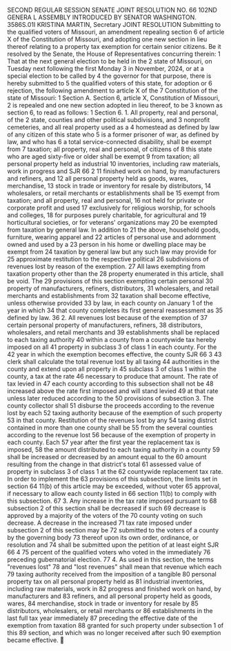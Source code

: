 SECOND REGULAR SESSION
SENATE JOINT RESOLUTION NO. 66
102ND GENERA L ASSEMBLY
INTRODUCED BY SENATOR WASHINGTON.
3586S.01I KRISTINA MARTIN, Secretary
JOINT RESOLUTION
Submitting to the qualified voters of Missouri, an amendment repealing section 6 of article X of
the Constitution of Missouri, and adopting one new section in lieu thereof relating to a
property tax exemption for certain senior citizens.
Be it resolved by the Senate, the House of Representatives concurring therein:
1 That at the next general election to be held in the
2 state of Missouri, on Tuesday next following the first Monday
3 in November, 2024, or at a special election to be called by
4 the governor for that purpose, there is hereby submitted to
5 the qualified voters of this state, for adoption or
6 rejection, the following amendment to article X of the
7 Constitution of the state of Missouri:
1 Section A. Section 6, article X, Constitution of Missouri,
2 is repealed and one new section adopted in lieu thereof, to be
3 known as section 6, to read as follows:
1 Section 6. 1. All property, real and personal, of the
2 state, counties and other political subdivisions, and
3 nonprofit cemeteries, and all real property used as a
4 homestead as defined by law of any citizen of this state who
5 is a former prisoner of war, as defined by law, and who has
6 a total service-connected disability, shall be exempt from
7 taxation; all property, real and personal, of citizens of
8 this state who are aged sixty-five or older shall be exempt
9 from taxation; all personal property held as industrial
10 inventories, including raw materials, work in progress and
SJR 66 2
11 finished work on hand, by manufacturers and refiners, and
12 all personal property held as goods, wares, merchandise,
13 stock in trade or inventory for resale by distributors,
14 wholesalers, or retail merchants or establishments shall be
15 exempt from taxation; and all property, real and personal,
16 not held for private or corporate profit and used
17 exclusively for religious worship, for schools and colleges,
18 for purposes purely charitable, for agricultural and
19 horticultural societies, or for veterans' organizations may
20 be exempted from taxation by general law. In addition to
21 the above, household goods, furniture, wearing apparel and
22 articles of personal use and adornment owned and used by a
23 person in his home or dwelling place may be exempt from
24 taxation by general law but any such law may provide for
25 approximate restitution to the respective political
26 subdivisions of revenues lost by reason of the exemption.
27 All laws exempting from taxation property other than the
28 property enumerated in this article, shall be void. The
29 provisions of this section exempting certain personal
30 property of manufacturers, refiners, distributors,
31 wholesalers, and retail merchants and establishments from
32 taxation shall become effective, unless otherwise provided
33 by law, in each county on January 1 of the year in which
34 that county completes its first general reassessment as
35 defined by law.
36 2. All revenues lost because of the exemption of
37 certain personal property of manufacturers, refiners,
38 distributors, wholesalers, and retail merchants and
39 establishments shall be replaced to each taxing authority
40 within a county from a countywide tax hereby imposed on all
41 property in subclass 3 of class 1 in each county. For the
42 year in which the exemption becomes effective, the county
SJR 66 3
43 clerk shall calculate the total revenue lost by all taxing
44 authorities in the county and extend upon all property in
45 subclass 3 of class 1 within the county, a tax at the rate
46 necessary to produce that amount. The rate of tax levied in
47 each county according to this subsection shall not be
48 increased above the rate first imposed and will stand levied
49 at that rate unless later reduced according to the
50 provisions of subsection 3. The county collector shall
51 disburse the proceeds according to the revenue lost by each
52 taxing authority because of the exemption of such property
53 in that county. Restitution of the revenues lost by any
54 taxing district contained in more than one county shall be
55 from the several counties according to the revenue lost
56 because of the exemption of property in each county. Each
57 year after the first year the replacement tax is imposed,
58 the amount distributed to each taxing authority in a county
59 shall be increased or decreased by an amount equal to the
60 amount resulting from the change in that district's total
61 assessed value of property in subclass 3 of class 1 at the
62 countywide replacement tax rate. In order to implement the
63 provisions of this subsection, the limits set in section
64 11(b) of this article may be exceeded, without voter
65 approval, if necessary to allow each county listed in
66 section 11(b) to comply with this subsection.
67 3. Any increase in the tax rate imposed pursuant to
68 subsection 2 of this section shall be decreased if such
69 decrease is approved by a majority of the voters of the
70 county voting on such decrease. A decrease in the increased
71 tax rate imposed under subsection 2 of this section may be
72 submitted to the voters of a county by the governing body
73 thereof upon its own order, ordinance, or resolution and
74 shall be submitted upon the petition of at least eight
SJR 66 4
75 percent of the qualified voters who voted in the immediately
76 preceding gubernatorial election.
77 4. As used in this section, the terms "revenues lost"
78 and "lost revenues" shall mean that revenue which each
79 taxing authority received from the imposition of a tangible
80 personal property tax on all personal property held as
81 industrial inventories, including raw materials, work in
82 progress and finished work on hand, by manufacturers and
83 refiners, and all personal property held as goods, wares,
84 merchandise, stock in trade or inventory for resale by
85 distributors, wholesalers, or retail merchants or
86 establishments in the last full tax year immediately
87 preceding the effective date of the exemption from taxation
88 granted for such property under subsection 1 of this
89 section, and which was no longer received after such
90 exemption became effective.
